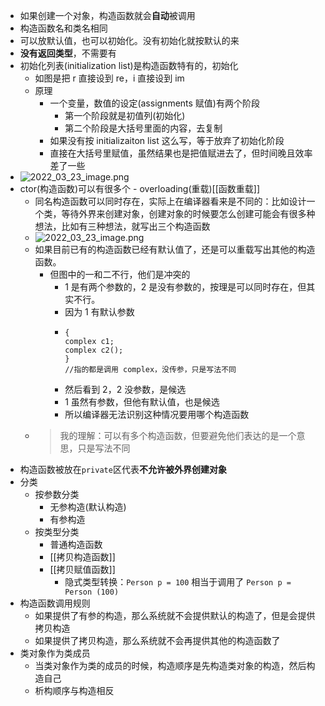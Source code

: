 - 如果创建一个对象，构造函数就会**自动**被调用
- 构造函数名和类名相同
- 可以放默认值，也可以初始化。没有初始化就按默认的来
- **没有返回类型**，不需要有
- 初始化列表(initialization list)是构造函数特有的，初始化
	- 如图是把 r 直接设到 re，i 直接设到 im
	- 原理
		- 一个变量，数值的设定(assignments 赋值)有两个阶段
			- 第一个阶段就是初值列(初始化)
			- 第二个阶段是大括号里面的内容，去复制
		- 如果没有按 initializaiton list 这么写，等于放弃了初始化阶段
		- 直接在大括号里赋值，虽然结果也是把值赋进去了，但时间晚且效率差了一些
- ![2022_03_23_image.png](https://cdn.logseq.com/%2F13bc1189-9731-4546-a129-02841d1365fc9db9005d-2eda-4456-8ee8-3fe449054ffd2022_03_23_image.png?Expires=4801634868&Signature=iUCKwTOMQWBnzT~i82yBWUIk60rYIKjhzNnHJfExlCsq1Hxs-qWoE~m9BRR16cNwvs5uWCVlXUkT9cXabJj34uZZdb7PYLDWK4S3a-rBcCB7httZmlMBKit4hyk56k9sM1uqpz2NNoMCoGthxctF~Ug30fksZzjFDx-3t6CXYqdUaltldwnA31EofJCgzNqHREhoWTkp2ai9OfxMbrd7eHE68WBjc1K7Kppeg3EJ~~zs00Qsz74H--oWsv6TqHYSJVdH9GbyKAZUMp-Kzmk2CdvVrLX0EJfkJnAwhbDzu9-kSLNDwCL0AqrjZpB9M18tIM~-BtvdHf1vkOZwnX88ww__&Key-Pair-Id=APKAJE5CCD6X7MP6PTEA)
- ctor(构造函数)可以有很多个 - overloading(重载)[[函数重载]]
	- 同名构造函数可以同时存在，实际上在编译器看来是不同的：比如设计一个类，等待外界来创建对象，创建对象的时候要怎么创建可能会有很多种想法，比如有三种想法，就写出三个构造函数
	- ![2022_03_23_image.png](https://cdn.logseq.com/%2F13bc1189-9731-4546-a129-02841d1365fc3d6ae407-feb3-42e7-8651-928cebabdd872022_03_23_image.png?Expires=4801635418&Signature=aRgtKSFqPkmPKVmA1vYnCBcr0byHnrVhfrhv~-Xm4POjdrgiP5hYLRBHLR0picSZ6zbeAuyqVxEUQmBzXzTshZtEbcmcK3zHmt49dyk1ttgIi5JENHswrYChPUNLxZ5j53S4umYja~rxtjhd7cko08PBH0VJi7EOSEe5ba~YJQtuZ3O0kj9FL9x5HEzOFKP-O4AwEKnRipOG7CJ5FDQmtS6AXY4meORXBOIWW3bMDabs3DhUEngv3hM-4fWwq97n0v89xngm6eUjsgNj6I6dPTrsusNswxsRZjnisOa3nbDL-8nkmnf8~kBTlNu57jVhmLLVKxnLrgdjlHNq1aQRRA__&Key-Pair-Id=APKAJE5CCD6X7MP6PTEA)
	- 如果目前已有的构造函数已经有默认值了，还是可以重载写出其他的构造函数。
		- 但图中的一和二不行，他们是冲突的
			- 1 是有两个参数的，2 是没有参数的，按理是可以同时存在，但其实不行。
			- 因为 1 有默认参数
			- ```
			  {
			  complex c1;
			  complex c2();
			  }
			  //指的都是调用 complex，没传参，只是写法不同
			  ```
			- 然后看到 2，2 没参数，是候选
			- 1 虽然有参数，但他有默认值，也是候选
			- 所以编译器无法识别这种情况要用哪个构造函数
	- > 我的理解：可以有多个构造函数，但要避免他们表达的是一个意思，只是写法不同
- 构造函数被放在`private`区代表**不允许被外界创建对象**
- 分类
	- 按参数分类
		- 无参构造(默认构造)
		- 有参构造
	- 按类型分类
		- 普通构造函数
		- [[拷贝构造函数]]
		- [[拷贝赋值函数]]
			- 隐式类型转换：`Person p = 100` 相当于调用了 `Person p = Person (100)`
- 构造函数调用规则
	- 如果提供了有参的构造，那么系统就不会提供默认的构造了，但是会提供拷贝构造
	- 如果提供了拷贝构造，那么系统就不会再提供其他的构造函数了
- 类对象作为类成员
	- 当类对象作为类的成员的时候，构造顺序是先构造类对象的构造，然后构造自己
	- 析构顺序与构造相反